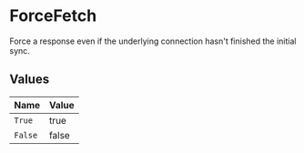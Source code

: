 # ForceFetch

Force a response even if the underlying connection hasn't finished the initial sync.


## Values

| Name    | Value   |
| ------- | ------- |
| `True`  | true    |
| `False` | false   |